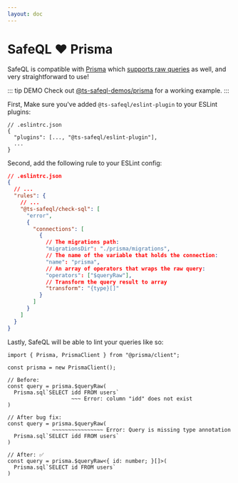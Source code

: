 ```yaml
---
layout: doc
---
```


# SafeQL :heart: Prisma

SafeQL is compatible with [Prisma](https://www.prisma.io/) which [supports raw queries](https://www.prisma.io/docs/concepts/components/prisma-client/raw-database-access) as well, and very straightforward to use!

::: tip DEMO
Check out [@ts-safeql-demos/prisma](https://github.com/ts-safeql/safeql/tree/main/demos/prisma) for a working example.
:::


First, Make sure you've added `@ts-safeql/eslint-plugin` to your ESLint plugins:

```json{3}
// .eslintrc.json
{
  "plugins": [..., "@ts-safeql/eslint-plugin"],
  ...
}
```

Second, add the following rule to your ESLint config:

```json
// .eslintrc.json
{
  // ...
  "rules": {
    // ...
    "@ts-safeql/check-sql": [
      "error",
      {
        "connections": [
          {
            // The migrations path:
            "migrationsDir": "./prisma/migrations",
            // The name of the variable that holds the connection:
            "name": "prisma",
            // An array of operators that wraps the raw query:
            "operators": ["$queryRaw"],
            // Transform the query result to array
            "transform": "{type}[]"
          }
        ]
      }
    ]
  }
}
```

Lastly, SafeQL will be able to lint your queries like so:

<div class="error">

```typescript{8,13}
import { Prisma, PrismaClient } from "@prisma/client";

const prisma = new PrismaClient();

// Before:
const query = prisma.$queryRaw(
  Prisma.sql`SELECT idd FROM users`
                    ~~~ Error: column "idd" does not exist
)

// After bug fix:
const query = prisma.$queryRaw(
              ~~~~~~~~~~~~~~~~ Error: Query is missing type annotation
  Prisma.sql`SELECT idd FROM users`
)

// After: ✅
const query = prisma.$queryRaw<{ id: number; }[]>(
  Prisma.sql`SELECT id FROM users`
)
```

</div>
